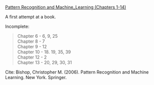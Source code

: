 <ins>Pattern Recognition and Machine_Learning (Chapters 1-14)</ins>

A first attempt at a book.

Incomplete:

>Chapter 6 - 6, 9, 25\
>Chapter 8 - 7\
>Chapter 9 - 12\
>Chapter 10 - 18. 19, 35, 39\
>Chapter 12 - 2\
>Chapter 13 - 20, 29, 30, 31
  
Cite: Bishop, Christopher M. (2006). Pattern Recognition and Machine Learning. New York.  Springer.
